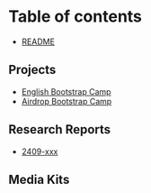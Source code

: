 # Table of contents

* [README](README.md)

## Projects
* [English Bootstrap Camp]()
* [Airdrop Bootstrap Camp]()

## Research Reports
* [2409-xxx]()

## Media Kits


